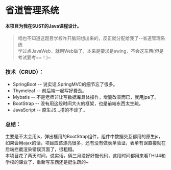 # 省道管理系统
#### 本项目为我在SUST的Java课程设计。
> 咱也不知道这题目学校咋开脑洞想出来的，反正就分配给我了--省道管理系统   
> 学过点JavaWeb，就用Web做了，本来是要求是swing，不会这东西(但是考试要考==！)~   
### 技术（CRUD）：
+ SpringBoot -- 说实话,SpringMVC的细节忘了很多。
+ Thymeleaf -- 前后端一起写好费劲。
+ Mybatis -- 不是老师非让写数据库具体操作，增删改查而已，就用jpa了。
+ BootStrap -- 没有用这段时间大火的框架，也是前端东西太生疏。
+ JavaScript -- 原生JS...捞的不谈了..
### 总结：
   主要是不太会用js，弹出框用的BootStrap组件，组件中数据交互都用的原生js，如果会用ajax的话，项目应该漂亮很多，还有没有做表单验证，表单有误直接就在后端拦截渲染错误页面了，很粗糙。   
   本项目花了两天时间，说实话，俩三月没好好敲代码，这段时间都用来看THIJ4和学校的课业了，重新写东西还是挺生疏的~
